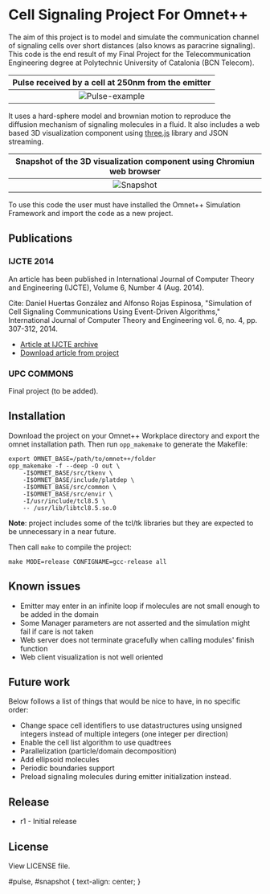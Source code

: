 # Cell Signaling Project For Omnet++

The aim of this project is to model and simulate the communication channel of signaling cells over short distances (also knows as paracrine signaling). This code is the end result of my Final Project for the Telecommunication Engineering degree at Polytechnic University of Catalonia (BCN Telecom).

|Pulse received by a cell at 250nm from the emitter|
|:------------------------------------------------:|
|![Pulse-example](https://dl.dropboxusercontent.com/u/1690746/images/cell-signaling-pulse-example.png "Pulse example")|

It uses a hard-sphere model and brownian motion to reproduce the diffusion mechanism of signaling molecules in a fluid. It also includes a web based 3D visualization component using [three.js](http://threejs.org) library and JSON streaming.

|Snapshot of the 3D visualization component using Chromiun web browser|
|:-------------------------------------------------------------------:|
|![Snapshot](https://dl.dropboxusercontent.com/u/1690746/images/webclient-capture.png "Snapshot")|

To use this code the user must have installed the Omnet++ Simulation Framework and import the code as a new project.

## Publications

### IJCTE 2014

An article has been published in International Journal of Computer Theory and Engineering (IJCTE), Volume 6, Number 4 (Aug. 2014).

Cite: Daniel Huertas González and Alfonso Rojas Espinosa, "Simulation of Cell Signaling Communications Using Event-Driven Algorithms," International Journal of Computer Theory and Engineering vol. 6, no. 4, pp. 307-312, 2014.

* [Article at IJCTE archive](http://www.ijcte.org/index.php?m=content&c=index&a=show&catid=57&id=1051)
* [Download article from project](https://github.com/dhuertas/cell-signaling/blob/master/doc/880-F033.pdf?raw=true)


### UPC COMMONS

Final project (to be added).

## Installation

Download the project on your Omnet++ Workplace directory and export the omnet installation path. Then run `opp_makemake` to generate the Makefile:

```
export OMNET_BASE=/path/to/omnet++/folder
opp_makemake -f --deep -O out \
	-I$OMNET_BASE/src/tkenv \
    -I$OMNET_BASE/include/platdep \
    -I$OMNET_BASE/src/common \
    -I$OMNET_BASE/src/envir \
    -I/usr/include/tcl8.5 \
    -- /usr/lib/libtcl8.5.so.0
```
**Note**: project includes some of the tcl/tk libraries but they are expected to be unnecessary in a near future.

Then call `make` to compile the project:

```
make MODE=release CONFIGNAME=gcc-release all
```

## Known issues

* Emitter may enter in an infinite loop if molecules are not small enough to be added in the domain
* Some Manager parameters are not asserted and the simulation might fail if care is not taken
* Web server does not terminate gracefully when calling modules' finish function
* Web client visualization is not well oriented

## Future work

Below follows a list of things that would be nice to have, in no specific order:

* Change space cell identifiers to use datastructures using unsigned integers instead of multiple integers (one integer per direction)
* Enable the cell list algorithm to use quadtrees
* Parallelization (particle/domain decomposition)
* Add ellipsoid molecules
* Periodic boundaries support
* Preload signaling molecules during emitter initialization instead.

## Release

* r1 - Initial release

## License

View LICENSE file.

#pulse, #snapshot {
  text-align: center;
} 
